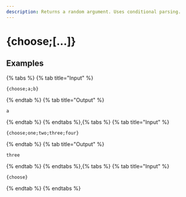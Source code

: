 ```yaml
---
description: Returns a random argument. Uses conditional parsing.
---
```

# {choose;[...]}
## Examples
{% tabs %}
{% tab title="Input" %}
```text
{choose;a;b}
```
{% endtab %}
{% tab title="Output" %}
```text
a
```
{% endtab %}
{% endtabs %},{% tabs %}
{% tab title="Input" %}
```text
{choose;one;two;three;four}
```
{% endtab %}
{% tab title="Output" %}
```text
three
```
{% endtab %}
{% endtabs %},{% tabs %}
{% tab title="Input" %}
```text
{choose}
```
{% endtab %}
{% endtabs %}